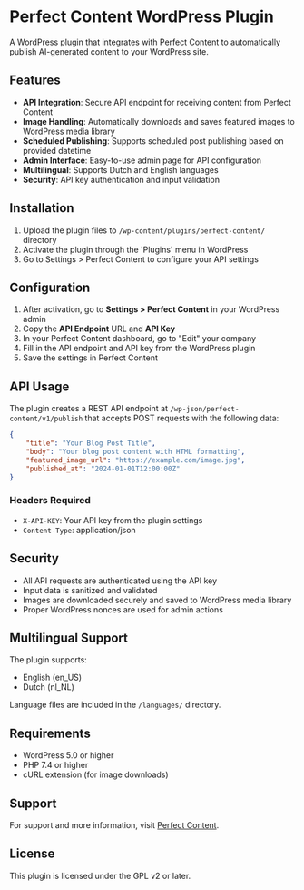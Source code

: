 # Perfect Content WordPress Plugin

A WordPress plugin that integrates with Perfect Content to automatically publish AI-generated content to your WordPress site.

## Features

- **API Integration**: Secure API endpoint for receiving content from Perfect Content
- **Image Handling**: Automatically downloads and saves featured images to WordPress media library
- **Scheduled Publishing**: Supports scheduled post publishing based on provided datetime
- **Admin Interface**: Easy-to-use admin page for API configuration
- **Multilingual**: Supports Dutch and English languages
- **Security**: API key authentication and input validation

## Installation

1. Upload the plugin files to `/wp-content/plugins/perfect-content/` directory
2. Activate the plugin through the 'Plugins' menu in WordPress
3. Go to Settings > Perfect Content to configure your API settings

## Configuration

1. After activation, go to **Settings > Perfect Content** in your WordPress admin
2. Copy the **API Endpoint** URL and **API Key** 
3. In your Perfect Content dashboard, go to "Edit" your company
4. Fill in the API endpoint and API key from the WordPress plugin
5. Save the settings in Perfect Content

## API Usage

The plugin creates a REST API endpoint at `/wp-json/perfect-content/v1/publish` that accepts POST requests with the following data:

```json
{
    "title": "Your Blog Post Title",
    "body": "Your blog post content with HTML formatting",
    "featured_image_url": "https://example.com/image.jpg",
    "published_at": "2024-01-01T12:00:00Z"
}
```

### Headers Required

- `X-API-KEY`: Your API key from the plugin settings
- `Content-Type`: application/json

## Security

- All API requests are authenticated using the API key
- Input data is sanitized and validated
- Images are downloaded securely and saved to WordPress media library
- Proper WordPress nonces are used for admin actions

## Multilingual Support

The plugin supports:
- English (en_US)
- Dutch (nl_NL)

Language files are included in the `/languages/` directory.

## Requirements

- WordPress 5.0 or higher
- PHP 7.4 or higher
- cURL extension (for image downloads)

## Support

For support and more information, visit [Perfect Content](https://perfectcontent.nl).

## License

This plugin is licensed under the GPL v2 or later.
